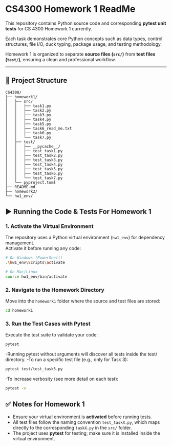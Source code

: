# CS4300 Homework 1 ReadMe

This repository contains Python source code and corresponding **pytest unit tests** for CS 4300 Homework 1 currently.  

Each task demonstrates core Python concepts such as data types, control structures, file I/O, duck typing, package usage, and testing methodology.  

Homework 1 is organized to separate **source files (`src/`)** from **test files (`test/`)**, ensuring a clean and professional workflow.

---

## 📂 Project Structure 
```
CS4300/
├── homework1/
│   ├── src/
│   │   ├── task1.py
│   │   ├── task2.py
│   │   ├── task3.py
│   │   ├── task4.py
│   │   ├── task5.py
│   │   ├── task6_read_me.txt
│   │   ├── task6.py
│   │   └── task7.py
│   ├── test/
│   │   ├── __pycache__/
│   │   ├── test_task1.py
│   │   ├── test_task2.py
│   │   ├── test_task3.py
│   │   ├── test_task4.py
│   │   ├── test_task5.py
│   │   ├── test_task6.py
│   │   └── test_task7.py
│   └── pyproject.toml
├── README.md
├── homework2/
└── hw1_env/
```

## ▶️ Running the Code & Tests For Homework 1

### 1. Activate the Virtual Environment

The repository uses a Python virtual environment (`hw1_env`) for dependency management.  
Activate it before running any code:

```bash
# On Windows (PowerShell)
.\hw1_env\Scripts\activate

# On Mac/Linux
source hw1_env/bin/activate
```

### 2. Navigate to the Homework Directory
Move into the `homework1` folder where the source and test files are stored:

```bash
cd homework1
```

### 3. Run the Test Cases with Pytest
Execute the test suite to validate your code:

```bash
pytest
```

-Running pytest without arguments will discover all tests inside the test/ directory.
-To run a specific test file (e.g., only for Task 3):
```bash
pytest test/test_task3.py
```

-To increase verbosity (see more detail on each test):
```bash
pytest -v
```

## ✅ Notes for Homework 1
- Ensure your virtual environment is **activated** before running tests.
- All test files follow the naming convention `test_taskX.py`, which maps directly to the corresponding `taskX.py` in the `src/` folder.
- The project uses **pytest** for testing; make sure it is installed inside the virtual environment.
